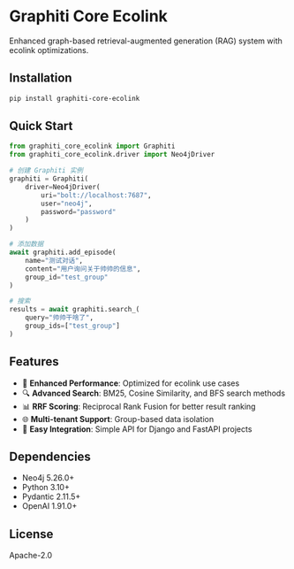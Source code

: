 # Graphiti Core Ecolink

Enhanced graph-based retrieval-augmented generation (RAG) system with ecolink optimizations.

## Installation

```bash
pip install graphiti-core-ecolink
```

## Quick Start

```python
from graphiti_core_ecolink import Graphiti
from graphiti_core_ecolink.driver import Neo4jDriver

# 创建 Graphiti 实例
graphiti = Graphiti(
    driver=Neo4jDriver(
        uri="bolt://localhost:7687",
        user="neo4j",
        password="password"
    )
)

# 添加数据
await graphiti.add_episode(
    name="测试对话",
    content="用户询问关于帅帅的信息",
    group_id="test_group"
)

# 搜索
results = await graphiti.search_(
    query="帅帅干啥了",
    group_ids=["test_group"]
)
```

## Features

- 🚀 **Enhanced Performance**: Optimized for ecolink use cases
- 🔍 **Advanced Search**: BM25, Cosine Similarity, and BFS search methods
- 📊 **RRF Scoring**: Reciprocal Rank Fusion for better result ranking
- 🌐 **Multi-tenant Support**: Group-based data isolation
- 🔧 **Easy Integration**: Simple API for Django and FastAPI projects

## Dependencies

- Neo4j 5.26.0+
- Python 3.10+
- Pydantic 2.11.5+
- OpenAI 1.91.0+

## License

Apache-2.0
